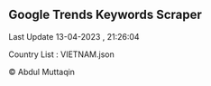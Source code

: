 

## Google Trends Keywords Scraper 
 
Last Update 13-04-2023 , 21:26:04

Country List :
VIETNAM.json



© Abdul Muttaqin 
